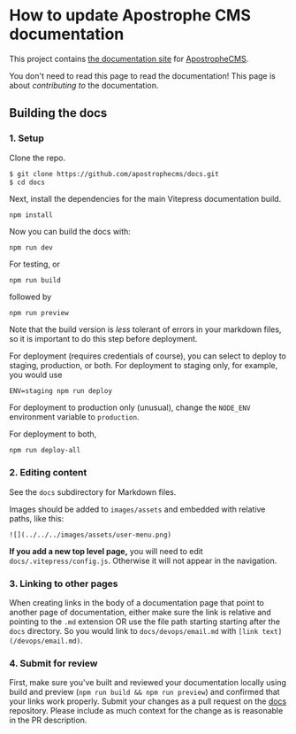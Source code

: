 # How to update Apostrophe CMS documentation


This project contains [the documentation site](https://docs.apostrophecms.org/)
for [ApostropheCMS](https://apostrophecms.com).

You don't need to read this page to read the documentation! This page
is about *contributing to* the documentation.

## Building the docs

### 1. Setup

Clone the repo.

```bash
$ git clone https://github.com/apostrophecms/docs.git
$ cd docs
```

Next, install the dependencies for the main Vitepress documentation build.

```
npm install
```

Now you can build the docs with:

```
npm run dev
```

For testing, or

```
npm run build
```
followed by
```
npm run preview
```
Note that the build version is *less* tolerant of errors in your markdown files, so it is important to do this step before deployment. 

For deployment (requires credentials of course), you can select to deploy to staging, production, or both. For deployment to staging only, for example, you would use

```
ENV=staging npm run deploy
```
For deployment to production only (unusual), change the `NODE_ENV` environment variable to `production`.

For deployment to both, 

```
npm run deploy-all
```

### 2. Editing content

See the `docs` subdirectory for Markdown files.

Images should be added to `images/assets` and embedded with relative paths, like this:

```
![](../../../images/assets/user-menu.png)
```

**If you add a new top level page,** you will need to edit `docs/.vitepress/config.js`.  Otherwise it will not appear in the navigation.

### 3. Linking to other pages

When creating links in the body of a documentation page that point to another
page of documentation, either make sure the link is relative and pointing to the
`.md` extension OR use the file path starting starting after the `docs`
directory. So you would link to `docs/devops/email.md` with
`[link text](/devops/email.md)`.

### 4. Submit for review

First, make sure you've built and reviewed your documentation locally using build and preview (`npm run build && npm run preview`) and
confirmed that your links work properly. Submit your changes as a pull request
on the [docs](https://github.com/apostrophecms/docs/)
repository. Please include as much context for the change as is reasonable in
the PR description.
